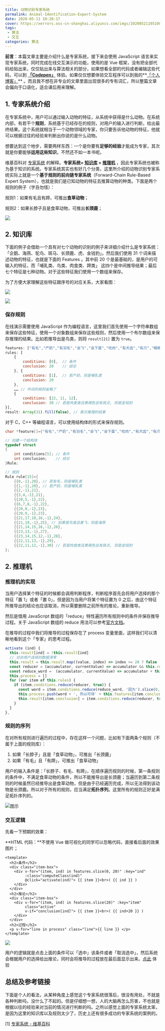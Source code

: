 ```yaml
---
title: 动物识别专家系统
permalink: Animal-Identification-Expert-System
date: 2020-05-11 10:20:17
cover: https://xerrors.oss-cn-shanghai.aliyuncs.com/imgs/20200521105108.png
tags: 
 - 算法
 - 交互
categories: 算法
---
```


<template>
  <h2>条件</h2>
  <div class="item-box">
    <div v-for="(item, ind) in features.slice(0, 20)" :key="ind" 
         :class="computeClass(ind)"
         @click="activate(ind)"> {{ item }}<br>( {{ ind }} )
    </div>
  </div>
  <h2>推论</h2>
  <div class="item-box">
    <div v-for="(item, ind) in features.slice(20)" :key="item" 
         class="active"
         v-if="conclusion[ind]"> {{ item }}<br>( {{ ind+20 }} )
    </div>
  </div>  
  <h2>过程</h2>
  <p v-for="line in process" class="line">{{ line }} </p>
</template>

<script>
export default {
  data() {
    return {
      features: ["有毛","产奶","有羽毛","会飞","会下蛋","吃肉","有犬齿","有爪","眼睛盯前方","有蹄","反刍","黄褐色","有斑点","有黑色条纹","长脖","长腿","不会飞","会游泳","黑白两色","善飞","哺乳类","鸟类","肉食类","蹄类","企鹅","海燕","鸵鸟","斑马","长颈鹿","虎","金钱豹"],
      result: Array(31).fill(false),
      rules: [
      {
        conditions: [0],
        conclusion: 20
      }, {
        conditions: [1],
        conclusion: 20
      }, {
        conditions: [2],
        conclusion: 21
      }, {
        conditions: [3, 4],
        conclusion: 21
      }, {
        conditions: [20, 5],
        conclusion: 22
      }, {
        conditions: [6, 7, 8],
        conclusion: 22
      }, {
        conditions: [20, 8],
        conclusion: 23
      }, {
        conditions: [20, 9],
        conclusion: 23
      }, {
        conditions: [21, 17, 18, 16],
        conclusion: 24
      }, {
        conditions: [21, 19],
        conclusion: 25
      }, {
        conditions: [21, 14, 15, 16],
        conclusion: 26
      }, {
        conditions: [23, 13],
        conclusion: 27
      }, {
        conditions: [23, 14, 15, 12],
        conclusion: 28
      }, {
        conditions: [22, 11, 13],
        conclusion: 29
      }, {
        conditions: [22, 11, 12],
        conclusion: 30
      }],
      process: []
    }
  },
  computed: {
    conclusion () {
      // 条件数组
      return this.result.slice(20)
    },
    condition () {
      // 推论数组
      return this.result.slice(0, 20)
    }
  },
  methods: {
    activate (ind) {
      this.result[ind] = !this.result[ind]
      // 对非用户选择的数据清零
      this.result = this.result.map((value, index) => index >= 20 ? false : value )
      const reducer = (accumulator, currentValue) => accumulator && this.result[currentValue];
      const reduce_word =  (accumulator, currentValue) => accumulator + this.features[currentValue] + '且';
      this.process = []
      for (var item of this.rules) {
        if (item.conditions.reduce(reducer, true)) {
          const word = item.conditions.reduce(reduce_word, '因为').slice(0, -1)
          this.process.push(word + ', 所以可得' + this.features[item.conclusion])
          this.result[item.conclusion] = item.conditions.reduce(reducer, true)
        }
      }
      console.log(this.result)
    },
    computeClass (ind) {
      return this.result[ind] ? 'active': 'inactive'
    }
  }
}
</script>

<style lang="stylus" scoped>
.item-box
  user-select none
  display flex
  flex-wrap wrap
  .active, .inactive
    width 80px
    height 40px
    margin 10px
    font-size 14px
    font-weight 600
    padding 5px
    text-align center
    cursor pointer
    border-radius 2px
    transition all .3s
	  animation: scale-up-tl .4s cubic-bezier(.39,.575,.565,1.000) both
  .active
    background #292525
    color white
  .inactive
    background #f1f2f3
    color black
.line
  font-size 14px
  font-weight 600
  background #f3f4f5
  padding 5px 1rem
  border-radius 3px
  transition all .2s
  &:hover
    padding-left 1.5rem

@keyframes scale-up-tl {
  0% {
    transform: scale(0.5);
    transform-origin: 0% 0%;
  }
  100% {
    transform: scale(1);
    transform-origin: 0% 0%;
  }
}
</style>

**前言**：本篇文章主要是介绍什么是专家系统，接下来会使用 JavaScript 语言来实现专家系统，同时完成在线交互演示的功能，使用的是 Vue 框架，没有把全部代码给贴出来，仅仅贴出来与算法相关的部分，如果想看全部的代码或者编辑这些代码，可以到 **[「Codepen」](https://codepen.io/xerrors/pen/abvGeqy)** 体验。如果仅仅想要体验交互程序可以到我的**[「个人博客」](https://www.xerrors.fun/Animal-Identification-Expert-System/)** 。而且我不想在非专业的文章里面出现很多的专有词汇，所以整篇文章会偏向于口语化，适合课后用来理解。

## 1. 专家系统介绍

在专家系统中，用户可以通过输入动物的特征，从系统中获得是什么动物。在系统内部，有若干个**规则**，系统基于已经存在的规则，对用户的输入进行判断，给出最终结果。这个系统就相当于一个动物领域的专家，你只要告诉他动物的特征，他就可以根据过往的经验来判断出你说的是什么动物。

想要达到这个地步，需要两样东西：一个是你要有**足够的经验**才能成为专家，其次就是你要能够**运用这些知识**，不然还不如一本书呢。

维基百科对 [专家系统](https://zh.wikipedia.org/wiki/%E4%B8%93%E5%AE%B6%E7%B3%BB%E7%BB%9F) 的解释。**专家系统= [知识库](https://zh.wikipedia.org/wiki/知识库) + [推理机](https://zh.wikipedia.org/wiki/推理机)** ，因此专家系统也被称为基于知识的系统。专家系统其实也有好几个分类，这里所介绍的动物识别专家系统实际上就是一个**基于规则的前向链专家系统**（Forward-Chain Rule-Based Expert System），也就是我们是已知动物的特征去推算动物的种类。下面是两个规则的例子（字丑勿怪）：

规则1：如果有毛且有蹄，可推出**食草动物**；

规则2：如果长脖子且是食草动物，可推出**长颈鹿**；

![](https://xerrors.oss-cn-shanghai.aliyuncs.com/img20200511154255.png)

## 2. 知识库

下面的例子会借助一个具有对七个动物的识别的例子来详细介绍什么是专家系统：「企鹅、海燕、鸵鸟、斑马、长颈鹿、虎、金钱豹」。然后我们使用 31 个词来描述动物的特征，也就是下面的 Features 。其中前 20 个是最基础的，是用户的可输入的特征，而「哺乳类、鸟类、肉食类、蹄类」 这四个是中间推导结果；最后七个特征是七种动物。对于这些特征我们使用一个数组来保存。

为了方便大家理解这些特征跟序号的对应关系，大家看图：

![](https://xerrors.oss-cn-shanghai.aliyuncs.com/img20200511213415.png)

![](https://xerrors.oss-cn-shanghai.aliyuncs.com/img20200511213715.png)

### 保存规则

在线演示需要使用 JavaScript 作为编程语言，这里我们首先使用一个字符串数组来保存这些特征，使用一个对象数组来保存这些规则，然后使用一个布尔数组来保存推理的结果。比如若推导出是鸟类，则将 `result[21]` 置为 `true`。

```javascript
features: ["有毛","产奶","有羽毛","会飞","会下蛋","吃肉","有犬齿","有爪","眼睛盯前方","有蹄","反刍","黄褐色","有斑点","有黑色条纹","长脖","长腿","不会飞","会游泳","黑白两色","善飞","哺乳类","鸟类","肉食类","蹄类","企鹅","海燕","鸵鸟","斑马","长颈鹿","虎","金钱豹"],
rules: [
    {
        conditions: [0],  // 条件
        conclusion: 20    // 结论
    }, {
        conditions: [1],  // 若产奶，则是哺乳类
        conclusion: 20
    }, 
    …… // 中间的规则省略了
    {
    	conditions: [22, 11, 12], 
    	conclusion: 30 // 若是肉食类且黄褐色且有斑点, 则是金钱豹
}],
result: Array(31).fill(false), // 表示推理的结果
```

对于 C，C++ 等编程语言，可以使用结构体的形式来保存规则。

```c
char *feature[]={"有毛","产奶","有羽毛","会飞","会下蛋","吃肉","有犬齿","有爪","眼睛盯前方","有蹄","反刍","黄褐色","有斑点","有黑色条纹","长脖","长腿","不会飞","会游泳","黑白两色","善飞","哺乳类","鸟类","肉食类","蹄类","企鹅","海燕","鸵鸟","斑马","长颈鹿","虎","金钱豹"};

// 创建一个结构体
typedef struct  
{
	int conditions[5]; // 条件
    int conclusion;    // 结论
}Rule;

// 规则
Rule rule[15]={
	{{0,-1},20}, // 若有毛，则是哺乳类
	{{1,-1},20}, // 若产奶，则是哺乳类
	{{2,-1},21},
	{{3,4,-1},21},
	{{20,5,-1},22},
	{{6,7,8,-1},22},
	{{20,8,-1},23},
	{{20,9,-1},23},
	{{21,17,18,16,-1},24},
	{{21,19,-1},25}, // 如果是鸟类且善飞，则是海燕
	{{21,14,15,16,-1},26},
	{{23,13,-1},27},
	{{23,14,15,12,-1},28},
	{{22,11,13,-1},29},
	{{22,11,12,-1},30} // 若是肉食类且黄褐色且有斑点, 则是金钱豹
};
```

## 2. 推理机

### 推理机的实现

当用户选择某个特征的时候都会调用判断程序，判断程序首先会将用户选择的那个特征「置 1」或者「置 0」，但是因为当用户将某个特征置为 0 之后，由这个特征所推导出的结论也应该取消，所以需要删除之前所有的推论，重新推导。

然后是借用 JavaScript 数组的「reduce」特性遍历所有规则中的条件并保存推导过程。关于 JavaScript 数组的 reduce  用法可以参考[官方文档](https://developer.mozilla.org/zh-CN/docs/Web/JavaScript/Reference/Global_Objects/Array/Reduce)。

在推导的过程中我们将推导的过程保存在了 process 变量里面，这样我们可以清晰地看到这个「专家」的思考过程。

```javascript
activate (ind) {
  this.result[ind] = !this.result[ind]
  // 对非用户选择的数据清零
  this.result = this.result.map((value, index) => index >= 20 ? false : value )
  const reducer = (accumulator, currentValue) => accumulator && this.result[currentValue];
  const reduce_word =  (accumulator, currentValue) => accumulator + this.features[currentValue] + '且';
  this.process = []
  for (var item of this.rules) {
    if (item.conditions.reduce(reducer, true)) {
      const word = item.conditions.reduce(reduce_word, '因为').slice(0, -1)
      this.process.push(word + ', 所以可得' + this.features[item.conclusion])
      this.result[item.conclusion] = item.conditions.reduce(reducer, true)
    }
  }
},
```

### 规则的序列

在对所有规则进行遍历的过程中，存在这样一个问题，比如有下面两条个规则（不属于上面的规则库）：

1. 如果「长脖子」且是「食草动物」，可推出「长颈鹿」
2. 如果「有毛」且「有蹄」，可推出「食草动物」

用户的输入条件是：「长脖子、有毛、有蹄」，在顺序遍历规则的时候，第一条规则的条件中，不满足食草动物的条件，所以不能推导出是长颈鹿；当遍历到第二条规则的时候虽然已经推导出是食草动物，但是由于已经遍历完成，所以无法得到该动物是长颈鹿。所以对于所有的规则，应当满足**拓扑序列**。这里所有的规则正好是满足拓扑序列的。

![图示](https://xerrors.oss-cn-shanghai.aliyuncs.com/img20200511115652.png)

### 交互逻辑

先看一下预期的效果：

**HTML 代码：**不使用 Vue 做可视化的同学可以忽略代码，直接看后面的效果图片；

```vue
<template>
  <h2>条件</h2>
  <div class="item-box">
    <div v-for="(item, ind) in features.slice(0, 20)" :key="ind" 
         :class="computeClass(ind)"
         @click="activate(ind)"> {{ item }}<br>( {{ ind }} )
    </div>
  </div>
  <h2>推论</h2>
  <div class="item-box">
    <div v-for="(item, ind) in features.slice(20)" :key="item" 
         class="active"
         v-if="conclusion[ind]"> {{ item }}<br>( {{ ind+20 }} )
    </div>
  </div>  
  <h2>过程</h2>
  <p v-for="line in process" class="line">{{ line }} </p>
</template>
```

![](https://xerrors.oss-cn-shanghai.aliyuncs.com/img20200511162235.png)

用户的逻辑就是点击上面的条件可以「选中」该条件或者「取消选中」，然后系统会根据用户的选择给出推论，同时会将推导的过程放在最后面显示出来。[点此](https://www.xerrors.fun/Animal-Identification-Expert-System/) 体验

## 总结及参考链接

下面是个人的看法，从某种角度上感觉这个专家系统很落后，很没有用处，不就是各种判断吗，没什么了不起的。但是仔细想一想，人的大脑再怎么厉害，不也就是根据以往的经验来对当前的情况进行判断的吗。之所以感觉上面的专家系统太笨，是因为这里的知识库以及规则太少了，历史上还有很多成功的专家系统的案例的。

[1] [专家系统 - 维基百科]([https://zh.wikipedia.org/wiki/%E4%B8%93%E5%AE%B6%E7%B3%BB%E7%BB%9F](https://zh.wikipedia.org/wiki/专家系统))
